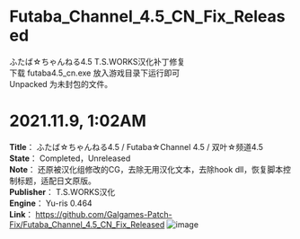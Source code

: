 # Futaba_Channel_4.5_CN_Fix_Released
ふたば☆ちゃんねる4.5 T.S.WORKS汉化补丁修复  
下载 futaba4.5_cn.exe 放入游戏目录下运行即可  
Unpacked 为未封包的文件。  

# 2021.11.9, 1:02AM
**Title**： ふたば☆ちゃんねる4.5 / Futaba☆Channel 4.5 / 双叶☆频道4.5  
**State**： Completed，Unreleased  
**Note**： 还原被汉化组修改的CG，去除无用汉化文本，去除hook dll，恢复脚本控制标题，适配日文原版。  
**Publisher**： T.S.WORKS汉化  
**Engine**： Yu-ris 0.464  
**Link**： https://github.com/Galgames-Patch-Fix/Futaba_Channel_4.5_CN_Fix_Released
![image](https://github.com/Dir-A/My_Gal_Patch_Fix_List/blob/main/Sample/%E3%81%B5%E3%81%9F%E3%81%B0%E2%98%86%E3%81%A1%E3%82%83%E3%82%93%E3%81%AD%E3%82%8B4.5.png)